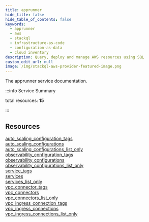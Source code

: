 ```yaml
---
title: apprunner
hide_title: false
hide_table_of_contents: false
keywords:
  - apprunner
  - aws
  - stackql
  - infrastructure-as-code
  - configuration-as-data
  - cloud inventory
description: Query, deploy and manage AWS resources using SQL
custom_edit_url: null
image: /img/stackql-aws-provider-featured-image.png
---
```


The apprunner service documentation.

:::info Service Summary

<div class="row">
<div class="providerDocColumn">
<span>total resources:&nbsp;<b>15</b></span><br />
</div>
</div>

:::

## Resources
<div class="row">
<div class="providerDocColumn">
<a href="/services/apprunner/auto_scaling_configuration_tags/">auto_scaling_configuration_tags</a><br />
<a href="/services/apprunner/auto_scaling_configurations/">auto_scaling_configurations</a><br />
<a href="/services/apprunner/auto_scaling_configurations_list_only/">auto_scaling_configurations_list_only</a><br />
<a href="/services/apprunner/observability_configuration_tags/">observability_configuration_tags</a><br />
<a href="/services/apprunner/observability_configurations/">observability_configurations</a><br />
<a href="/services/apprunner/observability_configurations_list_only/">observability_configurations_list_only</a><br />
<a href="/services/apprunner/service_tags/">service_tags</a><br />
<a href="/services/apprunner/services/">services</a>
</div>
<div class="providerDocColumn">
<a href="/services/apprunner/services_list_only/">services_list_only</a><br />
<a href="/services/apprunner/vpc_connector_tags/">vpc_connector_tags</a><br />
<a href="/services/apprunner/vpc_connectors/">vpc_connectors</a><br />
<a href="/services/apprunner/vpc_connectors_list_only/">vpc_connectors_list_only</a><br />
<a href="/services/apprunner/vpc_ingress_connection_tags/">vpc_ingress_connection_tags</a><br />
<a href="/services/apprunner/vpc_ingress_connections/">vpc_ingress_connections</a><br />
<a href="/services/apprunner/vpc_ingress_connections_list_only/">vpc_ingress_connections_list_only</a>
</div>
</div>